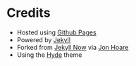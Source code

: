 # Credits
* Hosted using [Github Pages](https://pages.github.com)
* Powered by [Jekyll](https://jekyllrb.com)
* Forked from [Jekyll Now](https://github.com/barryclark/jekyll-now) via [Jon Hoare](https://github.com/jonhoare/jonhoare.github.io)
* Using the [Hyde](https://github.com/poole/hyde) theme